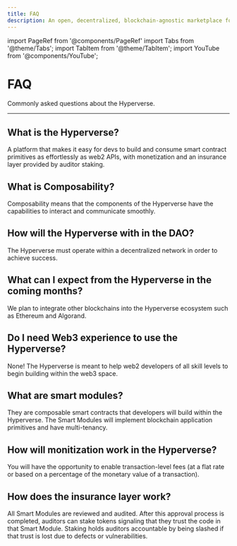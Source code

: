 ```yaml
---
title: FAQ
description: An open, decentralized, blockchain-agnostic marketplace for composable smart contracts
---
```


import PageRef from '@components/PageRef'
import Tabs from '@theme/Tabs';
import TabItem from '@theme/TabItem';
import YouTube from '@components/YouTube';

# FAQ

Commonly asked questions about the Hyperverse.

---

## What is the Hyperverse?

A platform that makes it easy for devs to build and consume smart contract primitives as effortlessly as web2 APIs, with monetization and an insurance layer provided by auditor staking.

## What is Composability?

Composability means that the components of the Hyperverse have the capabilities to interact and communicate smoothly.

## How will the Hyperverse with in the DAO?

The Hyperverse must operate within a decentralized network in order to achieve success.

## What can I expect from the Hyperverse in the coming months?

We plan to integrate other blockchains into the Hyperverse ecosystem such as Ethereum and Algorand.

## Do I need Web3 experience to use the Hyperverse?

None! The Hyperverse is meant to help web2 developers of all skill levels to begin building within the web3 space.

## What are smart modules?

They are composable smart contracts that developers will build within the Hyperverse. The Smart Modules will implement blockchain application primitives and have multi-tenancy.

## How will monitization work in the Hyperverse?

You will have the opportunity to enable transaction-level fees (at a flat rate or based on a percentage of the monetary value of a transaction).

## How does the insurance layer work?

All Smart Modules are reviewed and audited. After this approval process is completed, auditors can stake tokens signaling that they trust the code in that Smart Module. Staking holds auditors accountable by being slashed if that trust is lost due to defects or vulnerabilities.
